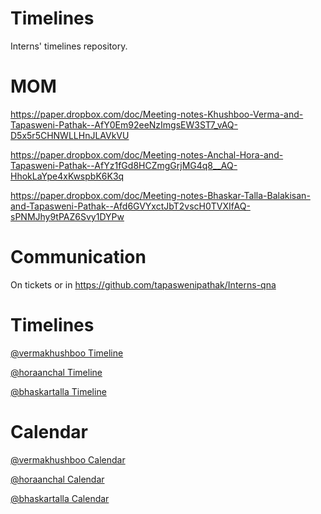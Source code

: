 # Timelines
Interns' timelines repository.

# MOM

https://paper.dropbox.com/doc/Meeting-notes-Khushboo-Verma-and-Tapasweni-Pathak--AfY0Em92eeNzImgsEW3ST7_vAQ-D5x5r5CHNWLLHnJLAVkVU

https://paper.dropbox.com/doc/Meeting-notes-Anchal-Hora-and-Tapasweni-Pathak--AfYz1fGd8HCZmgGrjMG4q8__AQ-HhokLaYpe4xKwspbK6K3q

https://paper.dropbox.com/doc/Meeting-notes-Bhaskar-Talla-Balakisan-and-Tapasweni-Pathak--Afd6GVYxctJbT2vscH0TVXIfAQ-sPNMJhy9tPAZ6Svy1DYPw

# Communication

On tickets or in https://github.com/tapaswenipathak/Interns-qna

# Timelines

[@vermakhushboo Timeline]() 

[@horaanchal Timeline]()

[@bhaskartalla Timeline]()

# Calendar

[@vermakhushboo Calendar]()

[@horaanchal Calendar]( https://calendly.com/horaanchal17/15min)

[@bhaskartalla Calendar]()
